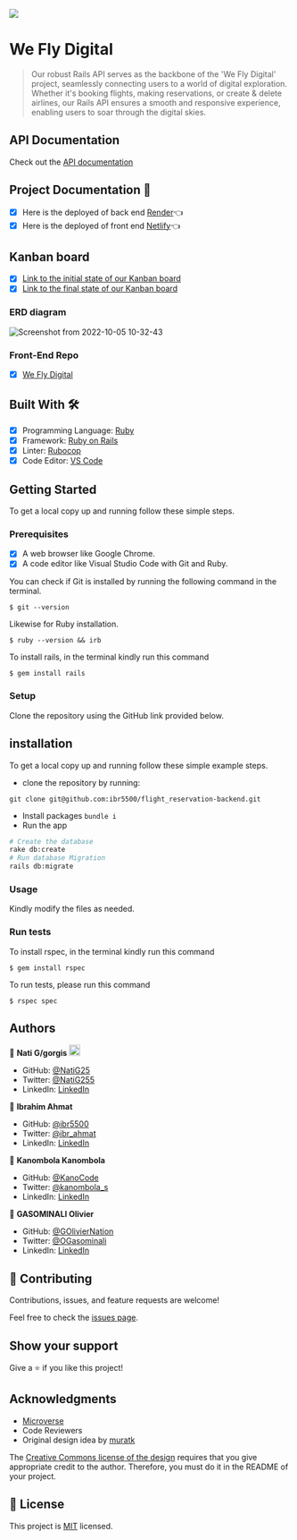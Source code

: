 ![](https://img.shields.io/badge/Microverse-blueviolet)

# We Fly Digital

> Our robust Rails API serves as the backbone of the 'We Fly Digital' project, seamlessly connecting users to a world of digital exploration. Whether it's booking flights, making reservations, or create & delete airlines, our Rails API ensures a smooth and responsive experience, enabling users to soar through the digital skies.


## API Documentation
Check out the [API documentation](https://flight-digital.herokuapp.com/api-docs/index.html)

## Project Documentation 📄

- [x] Here is the deployed of back end [Render](https://weflydigitalapi.onrender.com)👈
- [x] Here is the deployed of front end [Netlify](https://we-fly-digital.netlify.app)👈

## Kanban board 

- [x] [Link to the initial state of our Kanban board](https://user-images.githubusercontent.com/86069740/194050526-743a478f-d217-40b3-ae1d-11708bd5e355.png)
- [x] [Link to the final state of our Kanban board](https://github.com/users/ibr5500/projects/6)

### ERD diagram

![Screenshot from 2022-10-05 10-32-43](https://user-images.githubusercontent.com/86069740/194005586-9b6bced6-eca9-41ec-b2f4-7ece0cd23615.png)

### Front-End Repo 

- [x] [We Fly Digital](https://github.com/ibr5500/flight_reservation-frontend)

## Built With 🛠️

- [x] Programming Language: [Ruby](https://www.ruby-lang.org/en/)
- [x] Framework: [Ruby on Rails](https://rubyonrails.org/)
- [x] Linter: [Rubocop](https://rubocop.org/)
- [x] Code Editor: [VS Code](https://code.visualstudio.com/)

## Getting Started

To get a local copy up and running follow these simple steps.

### Prerequisites

- [x] A web browser like Google Chrome.
- [x] A code editor like Visual Studio Code with Git and Ruby.

You can check if Git is installed by running the following command in the terminal.
```
$ git --version
```

Likewise for Ruby installation.
```
$ ruby --version && irb
```

To install rails, in the terminal kindly run this command
```
$ gem install rails
```

### Setup

Clone the repository using the GitHub link provided below.

## installation

To get a local copy up and running follow these simple example steps.

- clone the repository by running:
```
git clone git@github.com:ibr5500/flight_reservation-backend.git
```
- Install packages
  ``` bundle i ```
- Run the app
```sh
# Create the database
rake db:create
# Run database Migration
rails db:migrate
```
### Usage

Kindly modify the files as needed.

### Run tests

To install rspec, in the terminal kindly run this command

```
$ gem install rspec
```

To run tests, please run this command
```
$ rspec spec
```

## Authors

👤 **Nati G/gorgis** <img src="https://emojis.slackmojis.com/emojis/images/1531849430/4246/blob-sunglasses.gif?1531849430" width="20"/>

- GitHub: [@NatiG25](https://github.com/NatiG25)
- Twitter: [@NatiG255](https://twitter.com/NatiG255)
- LinkedIn: [LinkedIn](https://www.linkedin.com/in/natigorgis/)

👤 **Ibrahim Ahmat**

- GitHub: [@ibr5500](https://github.com/ibr5500)
- Twitter: [@ibr_ahmat](https://twitter.com/ibr_ahmat)
- LinkedIn: [LinkedIn](https://www.linkedin.com/in/ibrahim-ahmat/)

👤 **Kanombola Kanombola**

- GitHub: [@KanoCode](https://github.com/KanoCode)
- Twitter: [@kanombola_s](https://twitter.com/kanombola_s)
- LinkedIn: [LinkedIn](https://www.linkedin.com/in/kanombola-kanombola-a38b061a4/)

👤 **GASOMINALI Olivier**

- GitHub: [@GOlivierNation](https://github.com/GOlivierNation)
- Twitter: [@OGasominali](https://twitter.com/OGasominali)
- LinkedIn: [LinkedIn](https://www.linkedin.com/in/oliviergasominali/)

## 🤝 Contributing

Contributions, issues, and feature requests are welcome!

Feel free to check the [issues page](https://github.com/ibr5500/flight_reservation-backend/issues).

## Show your support

Give a ⭐️ if you like this project!

## Acknowledgments

- [Microverse](https://www.microverse.org/)
- Code Reviewers
- Original design idea by [muratk](https://www.behance.net/muratk)

The [Creative Commons license of the design](https://creativecommons.org/licenses/by-nc/4.0/) requires that you give appropriate credit to the author. Therefore, you must do it in the README of your project.

## 📝 License

This project is [MIT](./LICENSE) licensed.
